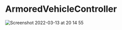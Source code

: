 # ArmoredVehicleController
![Screenshot 2022-03-13 at 20 14 55](https://user-images.githubusercontent.com/82975537/158073318-ff8e623f-544c-40a9-948d-c32cf7c74a88.png)
